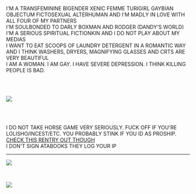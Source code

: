 <p>
  I'M A TRANSFEMININE BIGENDER XENIC FEMME TURIGIRL GAYBIAN OBJECTUM FICTOSEXUAL ALTERHUMAN AND I'M MADLY IN LOVE WITH ALL FOUR OF MY PARTNERS
  <br>
  I'M SOULBONDED TO DARLY BOXMAN AND RODGER (DANDY'S WORLD)
  <br>
  I'M A SERIOUS SPIRITUAL FICTIONKIN AND I DO NOT PLAY ABOUT MY MEDIAS
  <br>
  I WANT TO EAT SCOOPS OF LAUNDRY DETERGENT IN A ROMANTIC WAY AND I THINK WASHERS, DRYERS, MAGNIFYING GLASSES AND CRTS ARE VERY BEAUTIFUL
  <br>
  I AM A WOMAN. I AM GAY. I HAVE SEVERE DEPRESSION. I THINK KILLING PEOPLE IS BAD.
</p>
<br><br>
<p>
  <img src="https://i.postimg.cc/26yHvWfs/how-i-keep-the-rent-low-in-my-neighbourhood-meme.gif">
</p>
<br><br>
<p>
  I DO NOT TAKE HORSE GAME VERY SERIOUSLY. FUCK OFF IF YOU'RE LOLISHO/INCEST/ETC. YOU PROBABLY STINK IF YOU ID AS PROSHIP. <a href="https://rentry.co/thedrunkenclam">CHECK THIS RENTRY OUT THOUGH</a>
  <br>
  I DON'T SIGN ATABOOKS THEY LOG YOUR IP
</p>
<hr>
<p>
  <img src="https://file.garden/ZRW6HfKULjLI59VJ/IMG_5690.jpg">
</p>
<br>
<p>
  <img src="https://i.postimg.cc/NGVr3HHS/GAGAGAGA.png">
</p>
